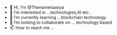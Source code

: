 - 👋 Hi, I’m @Thenameisasiya
- 👀 I’m interested in ...technologies,AI etc..
- 🌱 I’m currently learning ...blockchain technology
- 💞️ I’m looking to collaborate on ... technology based
- 📫 How to reach me ...

<!---
Thenameisasiya/Thenameisasiya is a ✨ special ✨ repository because its `README.md` (this file) appears on your GitHub profile.
You can click the Preview link to take a look at your changes.
--->
